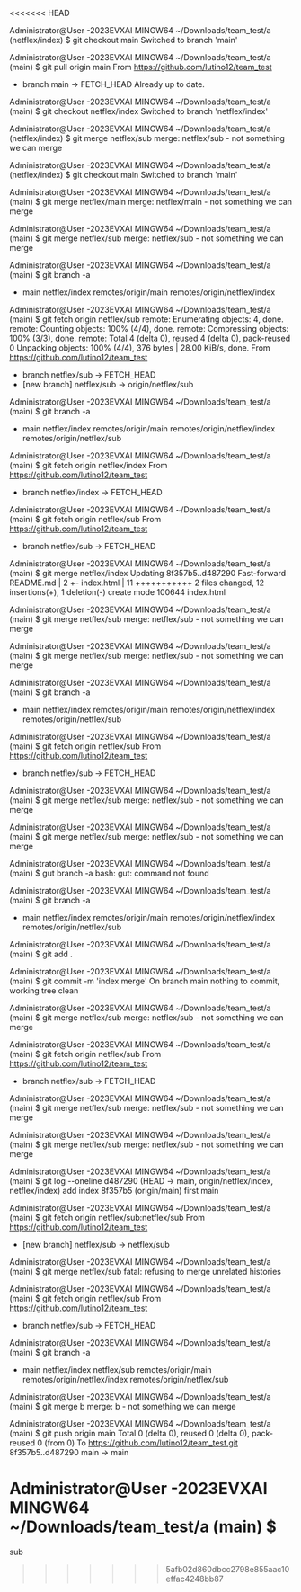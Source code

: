 <<<<<<< HEAD

Administrator@User -2023EVXAI MINGW64 ~/Downloads/team_test/a (netflex/index)
$ git checkout main
Switched to branch 'main'

Administrator@User -2023EVXAI MINGW64 ~/Downloads/team_test/a (main)
$ git pull origin main
From https://github.com/lutino12/team_test   
 * branch            main       -> FETCH_HEAD
Already up to date.

Administrator@User -2023EVXAI MINGW64 ~/Downloads/team_test/a (main)
$ git checkout netflex/index
Switched to branch 'netflex/index'

Administrator@User -2023EVXAI MINGW64 ~/Downloads/team_test/a (netflex/index)
$ git merge netflex/sub
merge: netflex/sub - not something we can merge

Administrator@User -2023EVXAI MINGW64 ~/Downloads/team_test/a (netflex/index)
$ git checkout main
Switched to branch 'main'

Administrator@User -2023EVXAI MINGW64 ~/Downloads/team_test/a (main)
$ git merge netflex/main
merge: netflex/main - not something we can merge

Administrator@User -2023EVXAI MINGW64 ~/Downloads/team_test/a (main)
$ git merge netflex/sub
merge: netflex/sub - not something we can merge

Administrator@User -2023EVXAI MINGW64 ~/Downloads/team_test/a (main)
$ git branch -a
* main
  netflex/index
  remotes/origin/main
  remotes/origin/netflex/index

Administrator@User -2023EVXAI MINGW64 ~/Downloads/team_test/a (main)
$ git fetch origin netflex/sub
remote: Enumerating objects: 4, done.
remote: Counting objects: 100% (4/4), done.
remote: Compressing objects: 100% (3/3), done.
remote: Total 4 (delta 0), reused 4 (delta 0), pack-reused 0
Unpacking objects: 100% (4/4), 376 bytes | 28.00 KiB/s, done.
From https://github.com/lutino12/team_test
 * branch            netflex/sub -> FETCH_HEAD
 * [new branch]      netflex/sub -> origin/netflex/sub

Administrator@User -2023EVXAI MINGW64 ~/Downloads/team_test/a (main)
$ git branch -a
* main
  netflex/index
  remotes/origin/main
  remotes/origin/netflex/index
  remotes/origin/netflex/sub

Administrator@User -2023EVXAI MINGW64 ~/Downloads/team_test/a (main)
$ git fetch origin netflex/index
From https://github.com/lutino12/team_test
 * branch            netflex/index -> FETCH_HEAD

Administrator@User -2023EVXAI MINGW64 ~/Downloads/team_test/a (main)
$ git fetch origin netflex/sub
From https://github.com/lutino12/team_test
 * branch            netflex/sub -> FETCH_HEAD

Administrator@User -2023EVXAI MINGW64 ~/Downloads/team_test/a (main)
$ git merge netflex/index
Updating 8f357b5..d487290
Fast-forward
 README.md  |  2 +-
 index.html | 11 +++++++++++
 2 files changed, 12 insertions(+), 1 deletion(-)
 create mode 100644 index.html

Administrator@User -2023EVXAI MINGW64 ~/Downloads/team_test/a (main)
$ git merge netflex/sub
merge: netflex/sub - not something we can merge

Administrator@User -2023EVXAI MINGW64 ~/Downloads/team_test/a (main)
$ git merge netflex/sub
merge: netflex/sub - not something we can merge

Administrator@User -2023EVXAI MINGW64 ~/Downloads/team_test/a (main)
$ git branch -a
* main
  netflex/index
  remotes/origin/main
  remotes/origin/netflex/index
  remotes/origin/netflex/sub

Administrator@User -2023EVXAI MINGW64 ~/Downloads/team_test/a (main)
$ git fetch origin netflex/sub
From https://github.com/lutino12/team_test
 * branch            netflex/sub -> FETCH_HEAD

Administrator@User -2023EVXAI MINGW64 ~/Downloads/team_test/a (main)
$ git merge netflex/sub
merge: netflex/sub - not something we can merge

Administrator@User -2023EVXAI MINGW64 ~/Downloads/team_test/a (main)
$ git merge netflex/sub
merge: netflex/sub - not something we can merge

Administrator@User -2023EVXAI MINGW64 ~/Downloads/team_test/a (main)
$ gut branch -a
bash: gut: command not found

Administrator@User -2023EVXAI MINGW64 ~/Downloads/team_test/a (main)
$ git branch -a
* main
  netflex/index
  remotes/origin/main
  remotes/origin/netflex/index
  remotes/origin/netflex/sub

Administrator@User -2023EVXAI MINGW64 ~/Downloads/team_test/a (main)
$ git add .

Administrator@User -2023EVXAI MINGW64 ~/Downloads/team_test/a (main)
$ git commit -m 'index merge'
On branch main
nothing to commit, working tree clean

Administrator@User -2023EVXAI MINGW64 ~/Downloads/team_test/a (main)
$ git merge netflex/sub
merge: netflex/sub - not something we can merge

Administrator@User -2023EVXAI MINGW64 ~/Downloads/team_test/a (main)
$ git fetch origin netflex/sub
From https://github.com/lutino12/team_test
 * branch            netflex/sub -> FETCH_HEAD

Administrator@User -2023EVXAI MINGW64 ~/Downloads/team_test/a (main)
$ git merge netflex/sub
merge: netflex/sub - not something we can merge

Administrator@User -2023EVXAI MINGW64 ~/Downloads/team_test/a (main)
$ git merge netflex/sub
merge: netflex/sub - not something we can merge

Administrator@User -2023EVXAI MINGW64 ~/Downloads/team_test/a (main)
$ git log --oneline
d487290 (HEAD -> main, origin/netflex/index, netflex/index) add index
8f357b5 (origin/main) first main

Administrator@User -2023EVXAI MINGW64 ~/Downloads/team_test/a (main)
$ git fetch origin netflex/sub:netflex/sub
From https://github.com/lutino12/team_test
 * [new branch]      netflex/sub -> netflex/sub

Administrator@User -2023EVXAI MINGW64 ~/Downloads/team_test/a (main)
$ git merge netflex/sub
fatal: refusing to merge unrelated histories

Administrator@User -2023EVXAI MINGW64 ~/Downloads/team_test/a (main)
$ git fetch origin netflex/sub
From https://github.com/lutino12/team_test
 * branch            netflex/sub -> FETCH_HEAD

Administrator@User -2023EVXAI MINGW64 ~/Downloads/team_test/a (main)
$ git branch -a
* main
  netflex/index
  netflex/sub
  remotes/origin/main
  remotes/origin/netflex/index
  remotes/origin/netflex/sub

Administrator@User -2023EVXAI MINGW64 ~/Downloads/team_test/a (main)
$ git merge b
merge: b - not something we can merge

Administrator@User -2023EVXAI MINGW64 ~/Downloads/team_test/a (main)
$ git push origin main
Total 0 (delta 0), reused 0 (delta 0), pack-reused 0 (from 0)
To https://github.com/lutino12/team_test.git
   8f357b5..d487290  main -> main

Administrator@User -2023EVXAI MINGW64 ~/Downloads/team_test/a (main)
$
=======
sub
>>>>>>> 5afb02d860dbcc2798e855aac10effac4248bb87
